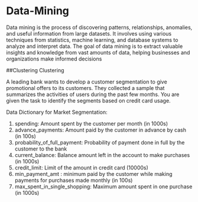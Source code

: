 # Data-Mining

Data mining is the process of discovering patterns, relationships, anomalies, and useful information from large datasets. It involves using various techniques from statistics, machine learning, and database systems to analyze and interpret data. The goal of data mining is to extract valuable insights and knowledge from vast amounts of data, helping businesses and organizations make informed decisions

##Clustering
Clustering

A leading bank wants to develop a customer segmentation to give promotional offers to its customers. They collected a sample that summarizes the activities of users during the past few months. You are given the task to identify the segments based on credit card usage.

Data Dictionary for Market Segmentation:

1.  spending: Amount spent by the customer per month (in 1000s)
2.  advance_payments: Amount paid by the customer in advance by cash (in 100s)
3.  probability_of_full_payment: Probability of payment done in full by the customer to the bank
4.  current_balance: Balance amount left in the account to make purchases (in 1000s)
5.  credit_limit: Limit of the amount in credit card (10000s)
6.  min_payment_amt : minimum paid by the customer while making payments for purchases made monthly (in 100s)
7.  max_spent_in_single_shopping: Maximum amount spent in one purchase (in 1000s)
